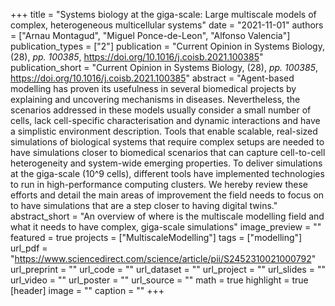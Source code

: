 +++
title = "Systems biology at the giga-scale: Large multiscale models of complex, heterogeneous multicellular systems"
date = "2021-11-01"
authors = ["Arnau Montagud", "Miguel Ponce-de-Leon", "Alfonso Valencia"]
publication_types = ["2"]
publication = "Current Opinion in Systems Biology, (28), _pp. 100385_, https://doi.org/10.1016/j.coisb.2021.100385"
publication_short = "Current Opinion in Systems Biology, (28), _pp. 100385_, https://doi.org/10.1016/j.coisb.2021.100385"
abstract = "Agent-based modelling has proven its usefulness in several biomedical projects by explaining and uncovering mechanisms in diseases. Nevertheless, the scenarios addressed in these models usually consider a small number of cells, lack cell-specific characterisation and dynamic interactions and have a simplistic environment description. Tools that enable scalable, real-sized simulations of biological systems that require complex setups are needed to have simulations closer to biomedical scenarios that can capture cell-to-cell heterogeneity and system-wide emerging properties. To deliver simulations at the giga-scale (10^9 cells), different tools have implemented technologies to run in high-performance computing clusters. We hereby review these efforts and detail the main areas of improvement the field needs to focus on to have simulations that are a step closer to having digital twins."
abstract_short = "An overview of where is the multiscale modelling field and what it needs to have complex, giga-scale simulations"
image_preview = ""
featured = true
projects = ["MultiscaleModelling"]
tags = ["modelling"]
url_pdf = "https://www.sciencedirect.com/science/article/pii/S2452310021000792"
url_preprint = ""
url_code = ""
url_dataset = ""
url_project = ""
url_slides = ""
url_video = ""
url_poster = ""
url_source = ""
math = true
highlight = true
[header]
image = ""
caption = ""
+++
